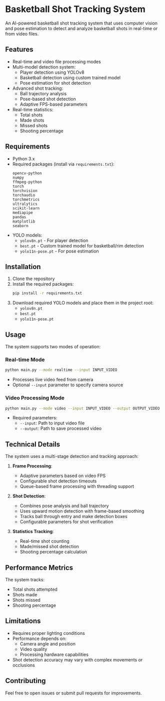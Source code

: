 # Basketball Shot Tracking System

An AI-powered basketball shot tracking system that uses computer vision and pose estimation to detect and analyze basketball shots in real-time or from video files.

## Features

- Real-time and video file processing modes
- Multi-model detection system:
  - Player detection using YOLOv8
  - Basketball detection using custom trained model
  - Pose estimation for shot detection
- Advanced shot tracking:
  - Ball trajectory analysis
  - Pose-based shot detection
  - Adaptive FPS-based parameters
- Real-time statistics:
  - Total shots
  - Made shots
  - Missed shots
  - Shooting percentage

## Requirements

- Python 3.x
- Required packages (install via `requirements.txt`):
  ```
  opencv-python
  numpy
  ffmpeg-python
  torch
  torchvision
  torchaudio
  torchmetrics
  ultralytics
  scikit-learn
  mediapipe
  pandas
  matplotlib
  seaborn
  ```
- YOLO models:
  - `yolov8n.pt` - For player detection
  - `best.pt` - Custom trained model for basketball/rim detection
  - `yolo11n-pose.pt` - For pose estimation

## Installation

1. Clone the repository
2. Install the required packages:
   ```bash
   pip install -r requirements.txt
   ```
3. Download required YOLO models and place them in the project root:
   - `yolov8n.pt`
   - `best.pt`
   - `yolo11n-pose.pt`

## Usage

The system supports two modes of operation:

### Real-time Mode
```bash
python main.py --mode realtime --input INPUT_VIDEO
```
- Processes live video feed from camera
- Optional `--input` parameter to specify camera source

### Video Processing Mode
```bash
python main.py --mode video --input INPUT_VIDEO --output OUTPUT_VIDEO
```
- Required parameters:
  - `--input`: Path to input video file
  - `--output`: Path to save processed video

## Technical Details

The system uses a multi-stage detection and tracking approach:

1. **Frame Processing**:
   - Adaptive parameters based on video FPS
   - Configurable shot detection timeouts
   - Queue-based frame processing with threading support

2. **Shot Detection**:
   - Combines pose analysis and ball trajectory
   - Uses upward motion detection with frame-based smoothing
   - Tracks ball through entry and make detection boxes
   - Configurable parameters for shot verification

3. **Statistics Tracking**:
   - Real-time shot counting
   - Made/missed shot detection
   - Shooting percentage calculation

## Performance Metrics

The system tracks:
- Total shots attempted
- Shots made
- Shots missed
- Shooting percentage

## Limitations

- Requires proper lighting conditions
- Performance depends on:
  - Camera angle and position
  - Video quality
  - Processing hardware capabilities
- Shot detection accuracy may vary with complex movements or occlusions

## Contributing

Feel free to open issues or submit pull requests for improvements.